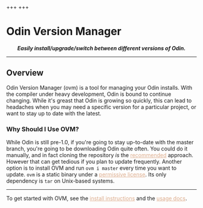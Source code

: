 +++
+++

<style>
a {
	color: #ddac8c;
	text-decoration: underline;
}
</style>

# Odin Version Manager

___<center>Easily install/upgrade/switch between different versions of Odin.</center>___

---

## Overview

Odin Version Manager (ovm) is a tool for managing your Odin installs. With the compiler under heavy development, Odin is bound to continue changing. While it's greast that Odin is growing so quickly, this can lead to headaches when you may need a specific version for a particular project, or want to stay up to date with the latest.

### Why Should I Use OVM?

While Odin is still pre-1.0, if you're going to stay up-to-date with the master branch, you're going to be downloading Odin quite often. You could do it manually, and in fact cloning the repository *is* the [recommended](https://odin-lang.org/docs/install/#clone-or-download-odin-binaries) approach. However that can get tedious if you plan to update frequently. Another option is to install OVM and run `ovm i master` every time you want to update. `ovm` is a static binary under a [permissive license](https://mit-license.org/). Its only dependency is `tar` on Unix-based systems.

---

To get started with OVM, see the [install instructions](/install) and the [usage docs](/docs).
